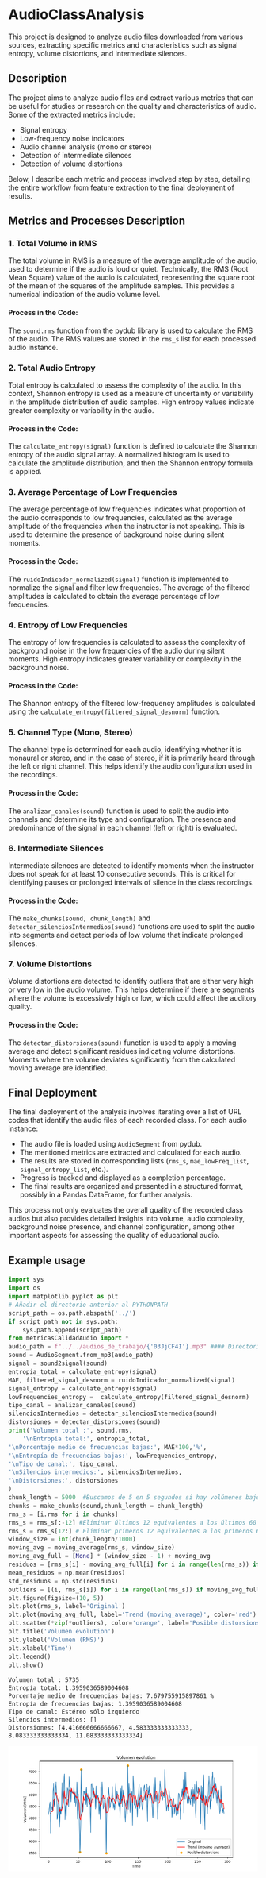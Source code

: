 # AudioClassAnalysis


This project is designed to analyze audio files downloaded from various sources, extracting specific metrics and characteristics such as signal entropy, volume distortions, and intermediate silences.

## Description

The project aims to analyze audio files and extract various metrics that can be useful for studies or research on the quality and characteristics of audio. Some of the extracted metrics include:

- Signal entropy
- Low-frequency noise indicators
- Audio channel analysis (mono or stereo)
- Detection of intermediate silences
- Detection of volume distortions

Below, I describe each metric and process involved step by step, detailing the entire workflow from feature extraction to the final deployment of results.

## Metrics and Processes Description
### 1. Total Volume in RMS
The total volume in RMS is a measure of the average amplitude of the audio, used to determine if the audio is loud or quiet. Technically, the RMS (Root Mean Square) value of the audio is calculated, representing the square root of the mean of the squares of the amplitude samples. This provides a numerical indication of the audio volume level.

#### Process in the Code:
The `sound.rms` function from the pydub library is used to calculate the RMS of the audio.
The RMS values are stored in the `rms_s` list for each processed audio instance.

### 2. Total Audio Entropy
Total entropy is calculated to assess the complexity of the audio. In this context, Shannon entropy is used as a measure of uncertainty or variability in the amplitude distribution of audio samples. High entropy values indicate greater complexity or variability in the audio.

#### Process in the Code:
The `calculate_entropy(signal)` function is defined to calculate the Shannon entropy of the audio signal array.
A normalized histogram is used to calculate the amplitude distribution, and then the Shannon entropy formula is applied.

### 3. Average Percentage of Low Frequencies
The average percentage of low frequencies indicates what proportion of the audio corresponds to low frequencies, calculated as the average amplitude of the frequencies when the instructor is not speaking. This is used to determine the presence of background noise during silent moments.

#### Process in the Code:
The `ruidoIndicador_normalized(signal)` function is implemented to normalize the signal and filter low frequencies.
The average of the filtered amplitudes is calculated to obtain the average percentage of low frequencies.

### 4. Entropy of Low Frequencies
The entropy of low frequencies is calculated to assess the complexity of background noise in the low frequencies of the audio during silent moments. High entropy indicates greater variability or complexity in the background noise.

#### Process in the Code:
The Shannon entropy of the filtered low-frequency amplitudes is calculated using the `calculate_entropy(filtered_signal_desnorm)` function.

### 5. Channel Type (Mono, Stereo)
The channel type is determined for each audio, identifying whether it is monaural or stereo, and in the case of stereo, if it is primarily heard through the left or right channel. This helps identify the audio configuration used in the recordings.

#### Process in the Code:
The `analizar_canales(sound)` function is used to split the audio into channels and determine its type and configuration.
The presence and predominance of the signal in each channel (left or right) is evaluated.

### 6. Intermediate Silences
Intermediate silences are detected to identify moments when the instructor does not speak for at least 10 consecutive seconds. This is critical for identifying pauses or prolonged intervals of silence in the class recordings.

#### Process in the Code:
The `make_chunks(sound, chunk_length)` and `detectar_silenciosIntermedios(sound)` functions are used to split the audio into segments and detect periods of low volume that indicate prolonged silences.

### 7. Volume Distortions
Volume distortions are detected to identify outliers that are either very high or very low in the audio volume. This helps determine if there are segments where the volume is excessively high or low, which could affect the auditory quality.

#### Process in the Code:
The `detectar_distorsiones(sound)` function is used to apply a moving average and detect significant residues indicating volume distortions.
Moments where the volume deviates significantly from the calculated moving average are identified.

## Final Deployment
The final deployment of the analysis involves iterating over a list of URL codes that identify the audio files of each recorded class. For each audio instance:

* The audio file is loaded using `AudioSegment` from pydub.
* The mentioned metrics are extracted and calculated for each audio.
* The results are stored in corresponding lists (`rms_s`, `mae_lowFreq_list`, `signal_entropy_list`, etc.).
* Progress is tracked and displayed as a completion percentage.
* The final results are organized and presented in a structured format, possibly in a Pandas DataFrame, for further analysis.

This process not only evaluates the overall quality of the recorded class audios but also provides detailed insights into volume, audio complexity, background noise presence, and channel configuration, among other important aspects for assessing the quality of educational audio.

## Example usage

```python
import sys
import os
import matplotlib.pyplot as plt
# Añadir el directorio anterior al PYTHONPATH
script_path = os.path.abspath('../')
if script_path not in sys.path:
    sys.path.append(script_path)
from metricasCalidadAudio import *
audio_path = f"../../audios_de_trabajo/{'03JjCF4I'}.mp3" #### Directorio en donde estén los audios de las clases
sound = AudioSegment.from_mp3(audio_path)
signal = sound2signal(sound)
entropia_total = calculate_entropy(signal)
MAE, filtered_signal_desnorm = ruidoIndicador_normalized(signal)
signal_entropy = calculate_entropy(signal)
lowFrequencies_entropy =  calculate_entropy(filtered_signal_desnorm)
tipo_canal = analizar_canales(sound)
silenciosIntermedios = detectar_silenciosIntermedios(sound)
distorsiones = detectar_distorsiones(sound)
print('Volumen total :', sound.rms,
    '\nEntropía total:', entropia_total,
'\nPorcentaje medio de frecuencias bajas:', MAE*100,'%',
'\nEntropía de frecuencias bajas:', lowFrequencies_entropy,
'\nTipo de canal:', tipo_canal,
'\nSilencios intermedios:', silenciosIntermedios,
'\nDistorsiones:', distorsiones
)
chunk_length = 5000  #Buscamos de 5 en 5 segundos si hay volúmenes bajos
chunks = make_chunks(sound,chunk_length = chunk_length)
rms_s = [i.rms for i in chunks]
rms_s = rms_s[:-12] #Eliminar últimos 12 equivalentes a los últimos 60 segs
rms_s = rms_s[12:] # Eliminar primeros 12 equivalentes a los primeros 60 segs
window_size = int(chunk_length/1000)
moving_avg = moving_average(rms_s, window_size)
moving_avg_full = [None] * (window_size - 1) + moving_avg
residuos = [rms_s[i] - moving_avg_full[i] for i in range(len(rms_s)) if moving_avg_full[i] is not None]
mean_residuos = np.mean(residuos)
std_residuos = np.std(residuos)
outliers = [(i, rms_s[i]) for i in range(len(rms_s)) if moving_avg_full[i] is not None and abs(rms_s[i] - moving_avg_full[i]) > 3 * std_residuos]
plt.figure(figsize=(10, 5))
plt.plot(rms_s, label='Original')
plt.plot(moving_avg_full, label='Trend (moving_average)', color='red')
plt.scatter(*zip(*outliers), color='orange', label='Posible distorsions')
plt.title('Volumen evolution')
plt.ylabel('Volumen (RMS)')
plt.xlabel('Time')
plt.legend()
plt.show()
```
```
Volumen total : 5735 
Entropía total: 1.3959036589004608 
Porcentaje medio de frecuencias bajas: 7.679755915897861 % 
Entropía de frecuencias bajas: 1.3959036589004608 
Tipo de canal: Estéreo sólo izquierdo 
Silencios intermedios: [] 
Distorsiones: [4.416666666666667, 4.583333333333333, 8.083333333333334, 11.083333333333334]
```

![Alt text](usageExample.png)

